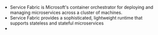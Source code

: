 

- Service Fabric is Microsoft's container orchestrator for deploying and managing microservices across a cluster of machines.
- Service Fabric provides a sophisticated, lightweight runtime that supports stateless and stateful microservices
- 